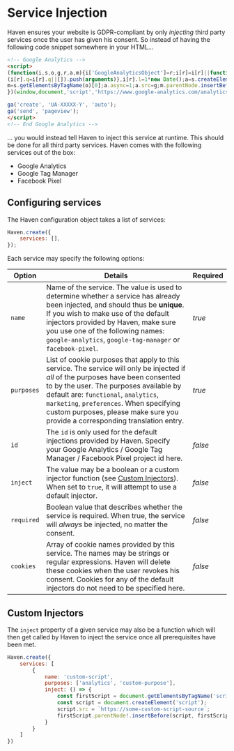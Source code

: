 # Service Injection

Haven ensures your website is GDPR-compliant by only _injecting_ third party services
once the user has given his consent. So instead of having the following code snippet 
somewhere in your HTML...

```html
<!-- Google Analytics -->
<script>
(function(i,s,o,g,r,a,m){i['GoogleAnalyticsObject']=r;i[r]=i[r]||function(){
(i[r].q=i[r].q||[]).push(arguments)},i[r].l=1*new Date();a=s.createElement(o),
m=s.getElementsByTagName(o)[0];a.async=1;a.src=g;m.parentNode.insertBefore(a,m)
})(window,document,'script','https://www.google-analytics.com/analytics.js','ga');

ga('create', 'UA-XXXXX-Y', 'auto');
ga('send', 'pageview');
</script>
<!-- End Google Analytics -->
```

... you would instead tell Haven to inject this service at runtime. This should be done
for all third party services. Haven comes with the following services out of the box:
- Google Analytics
- Google Tag Manager
- Facebook Pixel

## Configuring services
The Haven configuration object takes a list of services:

```javascript
Haven.create({
    services: [],
});
```

Each service may specify the following options:

| Option     | Details                                                      | Required |
| ---------- | ------------------------------------------------------------ | -------- |
| `name`     | Name of the service. The value is used to determine whether a service has already been injected, and should thus be **unique**. If you wish to make use of the default injectors provided by Haven, make sure you use one of the following names: `google-analytics`, `google-tag-manager` or `facebook-pixel`. | _true_   |
| `purposes` | List of cookie purposes that apply to this service. The service will only be injected if _all_ of the purposes have been consented to by the user. The purposes available by default are: `functional`, `analytics`, `marketing`, `preferences`. When specifying custom purposes, please make sure you provide a corresponding translation entry. | _true_   |
| `id`       | The `id` is only used for the default injections provided by Haven. Specify your Google Analytics / Google Tag Manager / Facebook Pixel project id here. | _false_  |
| `inject`   | The value may be a boolean or a custom injector function (see [Custom Injectors](#custom-injectors)). When set to `true`, it will attempt to use a default injector. | _false_  |
| `required` | Boolean value that describes whether the service is required. When true, the service will _always_ be injected, no matter the consent. | _false_  |
| `cookies`  | Array of cookie names provided by this service. The names may be strings or regular expressions. Haven will delete these cookies when the user revokes his consent. Cookies for any of the default injectors do not need to be specified here. | _false_  |

## Custom Injectors

The `inject` property of a given service may also be a function which will then get called by Haven to inject the service once all prerequisites have been met.

```javascript
Haven.create({
    services: [
        {
            name: 'custom-script',
            purposes: ['analytics', 'custom-purpose'],
            inject: () => {
  				const firstScript = document.getElementsByTagName('script')[0];
  				const script = document.createElement('script');
  				script.src = `https://some-custom-script-source`;
  				firstScript.parentNode!.insertBefore(script, firstScript);
            }
        }
    ]
})
```

